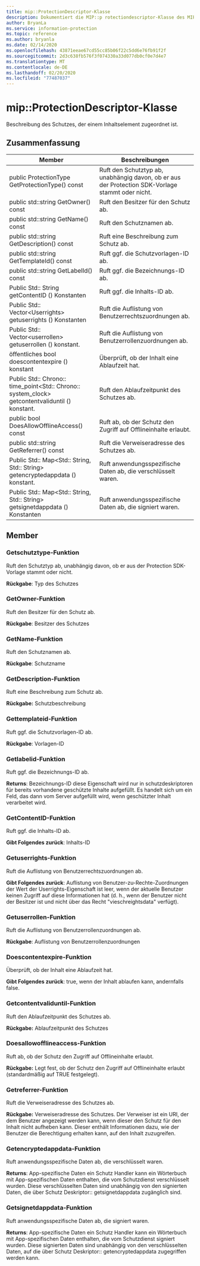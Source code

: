 ```yaml
---
title: mip::ProtectionDescriptor-Klasse
description: Dokumentiert die MIP::p rotectiondescriptor-Klasse des MIP-SDKs (Microsoft Information Protection).
author: BryanLa
ms.service: information-protection
ms.topic: reference
ms.author: bryanla
ms.date: 02/14/2020
ms.openlocfilehash: 43871eeae67cd55cc85b06f22c5dd6e76fb91f2f
ms.sourcegitcommit: 2d3c638fb576f3f074330a33d077db0cf0e7d4e7
ms.translationtype: MT
ms.contentlocale: de-DE
ms.lasthandoff: 02/20/2020
ms.locfileid: "77487037"
---
```

# <a name="class-mipprotectiondescriptor"></a>mip::ProtectionDescriptor-Klasse 
Beschreibung des Schutzes, der einem Inhaltselement zugeordnet ist.
  
## <a name="summary"></a>Zusammenfassung
 Member                        | Beschreibungen                                
--------------------------------|---------------------------------------------
public ProtectionType GetProtectionType() const  |  Ruft den Schutztyp ab, unabhängig davon, ob er aus der Protection SDK-Vorlage stammt oder nicht.
public std::string GetOwner() const  |  Ruft den Besitzer für den Schutz ab.
public std::string GetName() const  |  Ruft den Schutznamen ab.
public std::string GetDescription() const  |  Ruft eine Beschreibung zum Schutz ab.
public std::string GetTemplateId() const  |  Ruft ggf. die Schutzvorlagen-ID ab.
public std::string GetLabelId() const  |  Ruft ggf. die Bezeichnungs-ID ab.
Public Std:: String getContentID () Konstanten  |  Ruft ggf. die Inhalts-ID ab.
Public Std:: Vector\<Userrights\> getuserrights () Konstanten  |  Ruft die Auflistung von Benutzerrechtszuordnungen ab.
Public Std:: Vector\<userrollen\> getuserrollen () konstant.  |  Ruft die Auflistung von Benutzerrollenzuordnungen ab.
öffentliches bool doescontentexpire () konstant  |  Überprüft, ob der Inhalt eine Ablaufzeit hat.
Public Std:: Chrono:: time_point\<Std:: Chrono:: system_clock\> getcontentvaliduntil () konstant.  |  Ruft den Ablaufzeitpunkt des Schutzes ab.
public bool DoesAllowOfflineAccess() const  |  Ruft ab, ob der Schutz den Zugriff auf Offlineinhalte erlaubt.
public std::string GetReferrer() const  |  Ruft die Verweiseradresse des Schutzes ab.
Public Std:: Map\<Std:: String, Std:: String\> getencryptedappdata () konstant.  |  Ruft anwendungsspezifische Daten ab, die verschlüsselt waren.
Public Std:: Map\<Std:: String, Std:: String\> getsignetdappdata () Konstanten  |  Ruft anwendungsspezifische Daten ab, die signiert waren.
  
## <a name="members"></a>Member
  
### <a name="getprotectiontype-function"></a>Getschutztype-Funktion
Ruft den Schutztyp ab, unabhängig davon, ob er aus der Protection SDK-Vorlage stammt oder nicht.

  
**Rückgabe**: Typ des Schutzes
  
### <a name="getowner-function"></a>GetOwner-Funktion
Ruft den Besitzer für den Schutz ab.

  
**Rückgabe**: Besitzer des Schutzes
  
### <a name="getname-function"></a>GetName-Funktion
Ruft den Schutznamen ab.

  
**Rückgabe**: Schutzname
  
### <a name="getdescription-function"></a>GetDescription-Funktion
Ruft eine Beschreibung zum Schutz ab.

  
**Rückgabe:** Schutzbeschreibung
  
### <a name="gettemplateid-function"></a>Gettemplateid-Funktion
Ruft ggf. die Schutzvorlagen-ID ab.

  
**Rückgabe**: Vorlagen-ID
  
### <a name="getlabelid-function"></a>Getlabelid-Funktion
Ruft ggf. die Bezeichnungs-ID ab.

  
**Returns**: Bezeichnungs-ID diese Eigenschaft wird nur in schutzdeskriptoren für bereits vorhandene geschützte Inhalte aufgefüllt. Es handelt sich um ein Feld, das dann vom Server aufgefüllt wird, wenn geschützter Inhalt verarbeitet wird.
  
### <a name="getcontentid-function"></a>GetContentID-Funktion
Ruft ggf. die Inhalts-ID ab.

  
**Gibt Folgendes zurück**: Inhalts-ID
  
### <a name="getuserrights-function"></a>Getuserrights-Funktion
Ruft die Auflistung von Benutzerrechtszuordnungen ab.

  
**Gibt Folgendes zurück**: Auflistung von Benutzer-zu-Rechte-Zuordnungen der Wert der Userrights-Eigenschaft ist leer, wenn der aktuelle Benutzer keinen Zugriff auf diese Informationen hat (d. h., wenn der Benutzer nicht der Besitzer ist und nicht über das Recht "vieschreightsdata" verfügt).
  
### <a name="getuserroles-function"></a>Getuserrollen-Funktion
Ruft die Auflistung von Benutzerrollenzuordnungen ab.

  
**Rückgabe**: Auflistung von Benutzerrollenzuordnungen
  
### <a name="doescontentexpire-function"></a>Doescontentexpire-Funktion
Überprüft, ob der Inhalt eine Ablaufzeit hat.

  
**Gibt Folgendes zurück**: true, wenn der Inhalt ablaufen kann, andernfalls false.
  
### <a name="getcontentvaliduntil-function"></a>Getcontentvaliduntil-Funktion
Ruft den Ablaufzeitpunkt des Schutzes ab.

  
**Rückgabe:** Ablaufzeitpunkt des Schutzes
  
### <a name="doesallowofflineaccess-function"></a>Doesallowofflineaccess-Funktion
Ruft ab, ob der Schutz den Zugriff auf Offlineinhalte erlaubt.

  
**Rückgabe:** Legt fest, ob der Schutz den Zugriff auf Offlineinhalte erlaubt (standardmäßig auf TRUE festgelegt).
  
### <a name="getreferrer-function"></a>Getreferrer-Funktion
Ruft die Verweiseradresse des Schutzes ab.

  
**Rückgabe:** Verweiseradresse des Schutzes. Der Verweiser ist ein URI, der dem Benutzer angezeigt werden kann, wenn dieser den Schutz für den Inhalt nicht aufheben kann. Dieser enthält Informationen dazu, wie der Benutzer die Berechtigung erhalten kann, auf den Inhalt zuzugreifen.
  
### <a name="getencryptedappdata-function"></a>Getencryptedappdata-Funktion
Ruft anwendungsspezifische Daten ab, die verschlüsselt waren.

  
**Returns**: App-spezifische Daten ein Schutz Handler kann ein Wörterbuch mit App-spezifischen Daten enthalten, die vom Schutzdienst verschlüsselt wurden. Diese verschlüsselten Daten sind unabhängig von den signierten Daten, die über Schutz Deskriptor:: getsignetdappdata zugänglich sind.
  
### <a name="getsignedappdata-function"></a>Getsignetdappdata-Funktion
Ruft anwendungsspezifische Daten ab, die signiert waren.

  
**Returns**: App-spezifische Daten ein Schutz Handler kann ein Wörterbuch mit App-spezifischen Daten enthalten, die vom Schutzdienst signiert wurden. Diese signierten Daten sind unabhängig von den verschlüsselten Daten, auf die über Schutz Deskriptor:: getencryptedappdata zugegriffen werden kann.